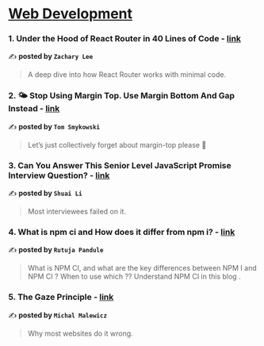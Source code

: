 
<h1><a href=https://medium.com/tag/web-development/recommended target="_blank" rel="noopener noreferrer">Web Development</a></h1>
<h3>1. Under the Hood of React Router in 40 Lines of Code - <a href="https://medium.com/@hizacharylee?source=tag_recommended_feed---------0-84----------web_development----------b23834c2_02a7_45be_8885_c44e18beb114-------" target="_blank" rel="noopener noreferrer">link</a></h3>

✍️ **posted by `Zachary Lee`**

<blockquote>A deep dive into how React Router works with minimal code.</blockquote>

<h3>2. 🌤️ Stop Using Margin Top. Use Margin Bottom And Gap Instead - <a href="https://medium.com/@tomaszs2?source=tag_recommended_feed---------1-107----------web_development----------b23834c2_02a7_45be_8885_c44e18beb114-------" target="_blank" rel="noopener noreferrer">link</a></h3>

✍️ **posted by `Tom Smykowski`**

<blockquote>Let’s just collectively forget about margin-top please 🙏</blockquote>

<h3>3. Can You Answer This Senior Level JavaScript Promise Interview Question? - <a href="https://medium.com/@bytefish?source=tag_recommended_feed---------2-85----------web_development----------b23834c2_02a7_45be_8885_c44e18beb114-------" target="_blank" rel="noopener noreferrer">link</a></h3>

✍️ **posted by `Shuai Li`**

<blockquote>Most interviewees failed on it.</blockquote>

<h3>4. What is npm ci and How does it differ from npm i? - <a href="https://medium.com/@rutuja.pandule?source=tag_recommended_feed---------3-84----------web_development----------b23834c2_02a7_45be_8885_c44e18beb114-------" target="_blank" rel="noopener noreferrer">link</a></h3>

✍️ **posted by `Rutuja Pandule`**

<blockquote>What is NPM CI, and what are the key differences between NPM I and NPM CI ? When to use which ?? Understand NPM CI in this blog .</blockquote>

<h3>5. The Gaze Principle - <a href="https://medium.com/@michalmalewicz?source=tag_recommended_feed---------4-107----------web_development----------b23834c2_02a7_45be_8885_c44e18beb114-------" target="_blank" rel="noopener noreferrer">link</a></h3>

✍️ **posted by `Michal Malewicz`**

<blockquote>Why most websites do it wrong.</blockquote>

